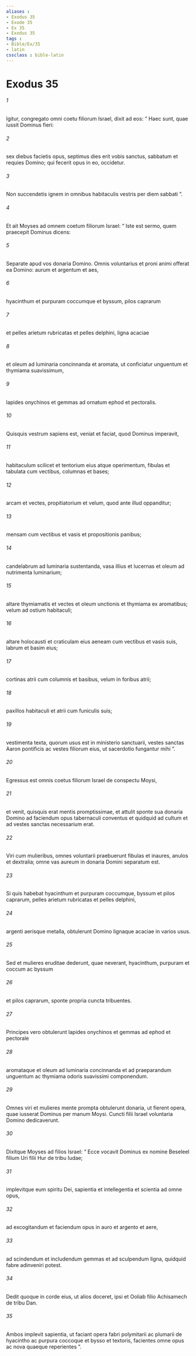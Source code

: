 ```yaml
---
aliases : 
- Exodus 35
- Exode 35
- Ex 35
- Exodus 35
tags : 
- Bible/Ex/35
- latin
cssclass : bible-latin
---
```


# Exodus 35

###### 1
Igitur, congregato omni coetu filiorum Israel, dixit ad eos: “ Haec sunt, quae iussit Dominus fieri: 
###### 2
sex diebus facietis opus, septimus dies erit vobis sanctus, sabbatum et requies Domino; qui fecerit opus in eo, occidetur. 
###### 3
Non succendetis ignem in omnibus habitaculis vestris per diem sabbati ”.
###### 4
Et ait Moyses ad omnem coetum filiorum Israel: “ Iste est sermo, quem praecepit Dominus dicens: 
###### 5
Separate apud vos donaria Domino. Omnis voluntarius et proni animi offerat ea Domino: aurum et argentum et aes, 
###### 6
hyacinthum et purpuram coccumque et byssum, pilos caprarum 
###### 7
et pelles arietum rubricatas et pelles delphini, ligna acaciae 
###### 8
et oleum ad luminaria concinnanda et aromata, ut conficiatur unguentum et thymiama suavissimum, 
###### 9
lapides onychinos et gemmas ad ornatum ephod et pectoralis.
###### 10
Quisquis vestrum sapiens est, veniat et faciat, quod Dominus imperavit, 
###### 11
habitaculum scilicet et tentorium eius atque operimentum, fibulas et tabulata cum vectibus, columnas et bases; 
###### 12
arcam et vectes, propitiatorium et velum, quod ante illud oppanditur; 
###### 13
mensam cum vectibus et vasis et propositionis panibus; 
###### 14
candelabrum ad luminaria sustentanda, vasa illius et lucernas et oleum ad nutrimenta luminarium; 
###### 15
altare thymiamatis et vectes et oleum unctionis et thymiama ex aromatibus; velum ad ostium habitaculi; 
###### 16
altare holocausti et craticulam eius aeneam cum vectibus et vasis suis, labrum et basim eius; 
###### 17
cortinas atrii cum columnis et basibus, velum in foribus atrii; 
###### 18
paxillos habitaculi et atrii cum funiculis suis; 
###### 19
vestimenta texta, quorum usus est in ministerio sanctuarii, vestes sanctas Aaron pontificis ac vestes filiorum eius, ut sacerdotio fungantur mihi ”.
###### 20
Egressus est omnis coetus filiorum Israel de conspectu Moysi, 
###### 21
et venit, quisquis erat mentis promptissimae, et attulit sponte sua donaria Domino ad faciendum opus tabernaculi conventus et quidquid ad cultum et ad vestes sanctas necessarium erat. 
###### 22
Viri cum mulieribus, omnes voluntarii praebuerunt fibulas et inaures, anulos et dextralia; omne vas aureum in donaria Domini separatum est. 
###### 23
Si quis habebat hyacinthum et purpuram coccumque, byssum et pilos caprarum, pelles arietum rubricatas et pelles delphini, 
###### 24
argenti aerisque metalla, obtulerunt Domino lignaque acaciae in varios usus.
###### 25
Sed et mulieres eruditae dederunt, quae neverant, hyacinthum, purpuram et coccum ac byssum 
###### 26
et pilos caprarum, sponte propria cuncta tribuentes. 
###### 27
Principes vero obtulerunt lapides onychinos et gemmas ad ephod et pectorale 
###### 28
aromataque et oleum ad luminaria concinnanda et ad praeparandum unguentum ac thymiama odoris suavissimi componendum. 
###### 29
Omnes viri et mulieres mente prompta obtulerunt donaria, ut fierent opera, quae iusserat Dominus per manum Moysi. Cuncti filii Israel voluntaria Domino dedicaverunt.
###### 30
Dixitque Moyses ad filios Israel: “ Ecce vocavit Dominus ex nomine Beseleel filium Uri filii Hur de tribu Iudae; 
###### 31
implevitque eum spiritu Dei, sapientia et intellegentia et scientia ad omne opus, 
###### 32
ad excogitandum et faciendum opus in auro et argento et aere, 
###### 33
ad scindendum et includendum gemmas et ad sculpendum ligna, quidquid fabre adinveniri potest. 
###### 34
Dedit quoque in corde eius, ut alios doceret, ipsi et Ooliab filio Achisamech de tribu Dan. 
###### 35
Ambos implevit sapientia, ut faciant opera fabri polymitarii ac plumarii de hyacintho ac purpura coccoque et bysso et textoris, facientes omne opus ac nova quaeque reperientes ”.
